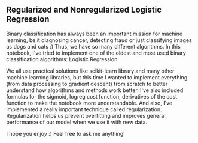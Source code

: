 ##  Regularized and Nonregularized Logistic Regression

Binary classification has always been an important mission for machine learning, be it diagnosing cancer, detecting fraud or just classifying images as dogs and cats :) Thus, we have so many different algorithms. In this notebook, I've tried to implement one of the oldest and most used binary classification algorithms: Logistic Regression.

We all use practical solutions like scikit-learn library and many other machine learning libraries, but this time I wanted to implement everything (from data processing to gradient descent) from scratch to better understand how algorithms and methods work better. I've also included formulas for the sigmoid, logreg cost function, derivatives of the cost function to make the notebook more understandable. And also, I've implemented a really important technique called regularization. Regularization helps us prevent overfitting and improves general performance of our model when we use it with new data. 

I hope you enjoy :) Feel free to ask me anything!
